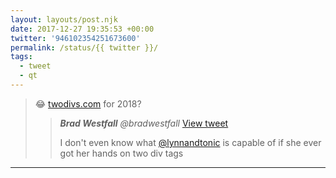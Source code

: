 ```yaml
---
layout: layouts/post.njk
date: 2017-12-27 19:35:53 +00:00
twitter: '946102354251673600'
permalink: /status/{{ twitter }}/
tags: 
  - tweet
  - qt
---
```


> 😂 [twodivs.com](http://twodivs.com) for 2018? 
> 
> > <cite>**Brad Westfall** @bradwestfall</cite> [View tweet](https://twitter.com/bradwestfall/status/946101626300854272)
> > 
> > I don't even know what [@lynnandtonic](/) is capable of if she ever got her hands on two div tags

---
